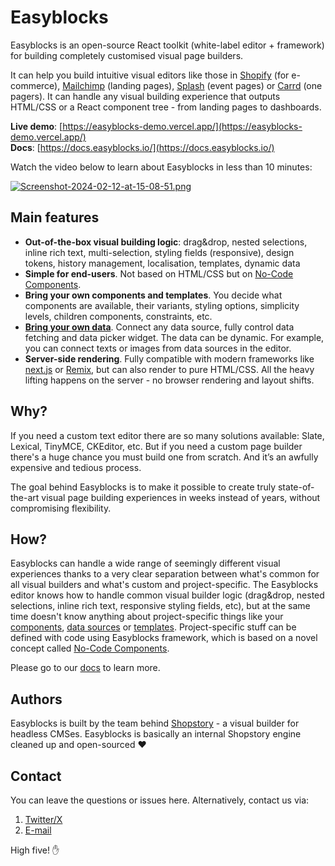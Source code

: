# Easyblocks

Easyblocks is an open-source React toolkit (white-label editor + framework) for building completely customised visual page builders.

It can help you build intuitive visual editors like those in [Shopify](https://shopify.dev/docs/themes/tools/online-editor) (for e-commerce), [Mailchimp](https://mailchimp.com/features/landing-pages/) (landing pages), [Splash](https://splashthat.com/platform/design) (event pages) or [Carrd](https://carrd.co/) (one pagers). It can handle any visual building experience that outputs HTML/CSS or a React component tree - from landing pages to dashboards.

**Live demo**: [https://easyblocks-demo.vercel.app/](https://easyblocks-demo.vercel.app/)  
**Docs**: [https://docs.easyblocks.io/](https://docs.easyblocks.io/)

Watch the video below to learn about Easyblocks in less than 10 minutes:

[![Screenshot-2024-02-12-at-15-08-51.png](https://i.postimg.cc/tTYqBNxN/Screenshot-2024-02-12-at-15-08-51.png)](https://www.youtube.com/watch?v=iNVVb_snEiI)

## Main features

- **Out-of-the-box visual building logic**: drag&drop, nested selections, inline rich text, multi-selection, styling fields (responsive), design tokens, history management, localisation, templates, dynamic data
- **Simple for end-users**. Not based on HTML/CSS but on [No-Code Components](https://docs.easyblocks.io/essentials/no-code-components).
- **Bring your own components and templates**. You decide what components are available, their variants, styling options, simplicity levels, children components, constraints, etc.
- **[Bring your own data](https://docs.easyblocks.io/essentials/external-data)**. Connect any data source, fully control data fetching and data picker widget. The data can be dynamic. For example, you can connect texts or images from data sources in the editor.
- **Server-side rendering**. Fully compatible with modern frameworks like [next.js](https://nextjs.org/) or [Remix](https://remix.run/), but can also render to pure HTML/CSS. All the heavy lifting happens on the server - no browser rendering and layout shifts.

## Why?

If you need a custom text editor there are so many solutions available: Slate, Lexical, TinyMCE, CKEditor, etc. But if you need a custom page builder there's a huge chance you must build one from scratch. And it’s an awfully expensive and tedious process.

The goal behind Easyblocks is to make it possible to create truly state-of-the-art visual page building experiences in weeks instead of years, without compromising flexibility.

## How?

Easyblocks can handle a wide range of seemingly different visual experiences thanks to a very clear separation between what's common for all visual builders and what's custom and project-specific. The Easyblocks editor knows how to handle common visual builder logic (drag&drop, nested selections, inline rich text, responsive styling fields, etc), but at the same time doesn't know anything about project-specific things like your [components](https://docs.easyblocks.io/essentials/no-code-components), [data sources](https://docs.easyblocks.io/essentials/external-data) or [templates](https://docs.easyblocks.io/essentials/templates). Project-specific stuff can be defined with code using Easyblocks framework, which is based on a novel concept called [No-Code Components](https://docs.easyblocks.io/essentials/no-code-components).

Please go to our [docs](https://docs.easyblocks.io) to learn more.

## Authors

Easyblocks is built by the team behind [Shopstory](https://shopstory.app) - a visual builder for headless CMSes. Easyblocks is basically an internal Shopstory engine cleaned up and open-sourced ❤️

## Contact

You can leave the questions or issues here. Alternatively, contact us via:

1. [Twitter/X](https://twitter.com/ardabrowski)
2. [E-mail](mailto:andrzej@easyblocks.io)

High five! ✋
